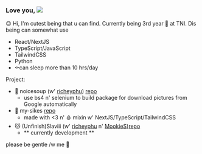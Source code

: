 ### Love you, ![](https://img.shields.io/badge/🥺-ぴえん~-brightgreen)
😉 Hi, I'm cutest being that u can find. Currently being 3rd year 🐒 at TNI.
Dis being can somewhat use
- React/NextJS
- TypeScript/JavaScript
- TailwindCSS
- Python
- ⚰️can sleep more than 10 hrs/day

Project:
- 🍲 noicesoup (w' [richeyphu](https://github.com/richeyphu)) [repo](https://github.com/richeyphu/noicesoup)
  - use bs4 n' selenium to build package for download pictures from Google automatically
- 🥺 my-sikes [repo](https://github.com/thitiwat-t/ReactFinalProject)
  - made with <3 n' 🩸 mixin w' NextJS/TypeScript/TailwindCSS
- 🐱 (Unfinish)Slaviii (w' [richeyphu](https://github.com/richeyphu) n' [MookieS](https://github.com/ARabbitAteGrass))[repo](https://github.com/richeyphu/Slaviii)
  - ** currently development **

please be gentle /w me 🥺
<!--
**thitiwat-t/thitiwat-t** is a ✨ _special_ ✨ repository because its `README.md` (this file) appears on your GitHub profile.

Here are some ideas to get you started:

- 🔭 I’m currently working on ...
- 🌱 I’m currently learning ...
- 👯 I’m looking to collaborate on ...
- 🤔 I’m looking for help with ...
- 💬 Ask me about ...
- 📫 How to reach me: ...
- 😄 Pronouns: ...
- ⚡ Fun fact: ...
-->
